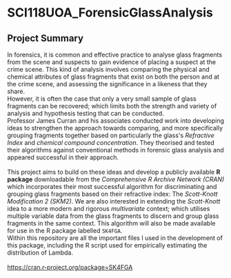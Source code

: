 # SCI118UOA_ForensicGlassAnalysis

## Project Summary

In forensics, it is common and effective practice to analyse glass fragments from the scene and suspects to gain evidence of placing a suspect at the crime scene. 
This kind of analysis involves comparing the physical and chemical attributes of glass fragments that exist on both the person and at the crime scene, 
and assessing the significance in a likeness that they share. \
However, it is often the case that only a very small sample of glass fragments can be recovered; which limits both the strength and variety of analysis and hypothesis 
testing that can be conducted. \
Professor James Curran and his associates conducted work into developing ideas to strengthen the approach towards comparing, and more specifically grouping fragments 
together based on particularly the glass's *Refractive Index* and *chemical compound concentration*. They theorised and tested their algorithms against conventional methods in forensic glass analysis and appeared successful in their approach.\
\
This project aims to build on these ideas and develop a publicly available **R package** downloadable from the *Comprehensive R Archive Network (CRAN)* which 
incorporates their most successful algorithm for discriminating and grouping glass fragments based on their refractive index: The *Scott-Knott Modification 2 (SKM2)*. 
We are also interested in extending the *Scott-Knott* idea to a more modern and rigorous *multivariate* context; which utilises multiple variable data from the glass 
fragments to discern and group glass fragments in the same context. This algorithm will also be made available for use in the R package labelled `SK4FGA`. 
\
Within this repository are all the important files I used in the development of this package, including the R script used for empirically estimating the distribution of 
Lambda.
\
\
https://cran.r-project.org/package=SK4FGA
